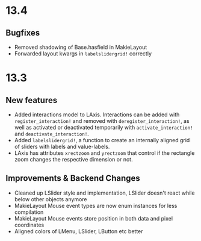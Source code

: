 # 13.4

## Bugfixes

- Removed shadowing of Base.hasfield in MakieLayout
- Forwarded layout kwargs in `labelslidergrid!` correctly

# 13.3

## New features

- Added interactions model to LAxis. Interactions can be added with `register_interaction!` and removed with `deregister_interaction!`, as well as activated or deactivated temporarily with `activate_interaction!` and `deactivate_interaction!`.
- Added `labelslidergrid!`, a function to create an internally aligned grid of sliders with labels and value-labels.
- LAxis has attributes `xrectzoom` and `yrectzoom` that control if the rectangle zoom changes the respective dimension or not.

## Improvements & Backend Changes

- Cleaned up LSlider style and implementation, LSlider doesn't react while below other objects anymore
- MakieLayout Mouse event types are now enum instances for less compilation
- MakieLayout Mouse events store position in both data and pixel coordinates
- Aligned colors of LMenu, LSlider, LButton etc better
